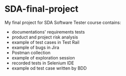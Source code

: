 # SDA-final-project
My final project for SDA Software Tester course contains:
- documentations' requirements tests
- product and project risk analysis
- example of test cases in Test Rail
- example of bugs in Jira
- Postman collection
- example of exploration session
- recorded tests in Selenium IDE
- example od test case written by BDD
